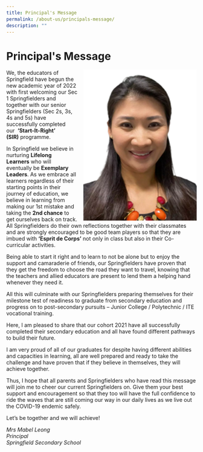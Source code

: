 ```yaml
---
title: Principal's Message
permalink: /about-us/principals-message/
description: ""
---
```

# **Principal's Message**
<img src="/images/Principal photo.png" style="width:300px;height:400px;margin-left:15px;" align = "right">

We, the educators of Springfield have begun the new academic year of 2022 with first welcoming our Sec 1 Springfielders and together with our senior Springfielders (Sec 2s, 3s, 4s and 5s) have successfully completed our  **‘Start-It-Right’ (SIR)** programme. 

In Springfield we believe in nurturing **Lifelong Learners** who will eventually be **Exemplary Leaders**. As we embrace all learners regardless of their starting points in their journey of education, we believe in learning from making our 1st mistake and taking the **2nd chance** to get ourselves back on track. All Springfielders do their own reflections together with their classmates and are strongly encouraged to be good team players so that they are imbued with **‘Esprit de Corps’** not only in class but also in their Co-curricular activities.  

Being able to start it right and to learn to not be alone but to enjoy the support and camaraderie of friends, our Springfielders have proven that they get the freedom to choose the road they want to travel, knowing that the teachers and allied educators are present to lend them a helping hand whenever they need it.

All this will culminate with our Springfielders preparing themselves for their milestone test of readiness to graduate from secondary education and progress on to post-secondary pursuits – Junior College / Polytechnic / ITE vocational training.  

Here, I am pleased to share that our cohort 2021 have all successfully completed their secondary education and all have found different pathways to build their future.

I am very proud of all of our graduates for despite having different abilities and capacities in learning, all are well prepared and ready to take the challenge and have proven that if they believe in themselves, they will achieve together.

Thus, I hope that all parents and Springfielders who have read this message will join me to cheer our current Springfielders on. Give them your best support and encouragement so that they too will have the full confidence to ride the waves that are still coming our way in our daily lives as we live out the COVID-19 endemic safely.

Let’s be together and we will achieve!

_Mrs Mabel Leong_    
_Principal_    
_Springfield Secondary School_